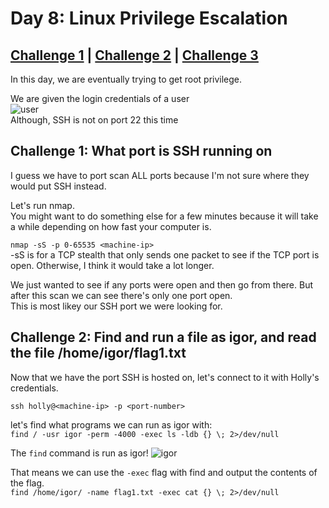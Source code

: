 # Day 8: Linux Privilege Escalation

## [Challenge 1](#challenge-1-what-port-is-ssh-running-on) | [Challenge 2](#challenge-2-find-and-run-a-file-as-igor-and-read-the-file-home/igor/flag1.txt) | [Challenge 3](#challenge-3-finding-mcinventorys-christmas-request)

In this day, we are eventually trying to get root privilege.

We are given the login credentials of a user\
![user](https://i.imgur.com/5dDYhhE.png)\
Although, SSH is not on port 22 this time

## Challenge 1: What port is SSH running on

I guess we have to port scan ALL ports because I'm not sure where they would put SSH instead.

Let's run nmap.\
You might want to do something else for a few minutes because it will take a while depending on how fast your computer is.

`nmap -sS -p 0-65535 <machine-ip>`\
-sS is for a TCP stealth that only sends one packet to see if the TCP port is open. Otherwise, I think it would take a lot longer.

We just wanted to see if any ports were open and then go from there. But after this scan we can see there's only one port open.\
This is most likey our SSH port we were looking for.

## Challenge 2: Find and run a file as igor, and read the file /home/igor/flag1.txt

Now that we have the port SSH is hosted on, let's connect to it with Holly's credentials.

`ssh holly@<machine-ip> -p <port-number>`

let's find what programs we can run as igor with:\
`find / -usr igor -perm -4000 -exec ls -ldb {} \; 2>/dev/null`

The `find` command is run as igor!
![igor](https://i.imgur.com/EGBWFHj.png)

That means we can use the `-exec` flag with find and output the contents of the flag.\
`find /home/igor/ -name flag1.txt -exec cat {} \; 2>/dev/null`

